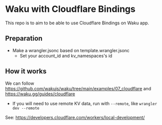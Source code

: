 # Waku with Cloudflare Bindings

This repo is to aim to be able to use Cloudflare Bindings on Waku app.

## Preparation
- Make a wrangler.jsonc based on template.wrangler.jsonc
  - Set your account_id and kv_namespaces's id

## How it works
We can follow https://github.com/wakujs/waku/tree/main/examples/07_cloudflare and https://waku.gg/guides/cloudflare

- If you will need to use remote KV data, run with `--remote`, like `wrangler dev --remote`

See: https://developers.cloudflare.com/workers/local-development/
